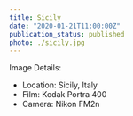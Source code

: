 ```yaml
---
title: Sicily
date: "2020-01-21T11:00:00Z"
publication_status: published
photo: ./sicily.jpg
---
```


Image Details:
- Location: Sicily, Italy
- Film: Kodak Portra 400
- Camera: Nikon FM2n
